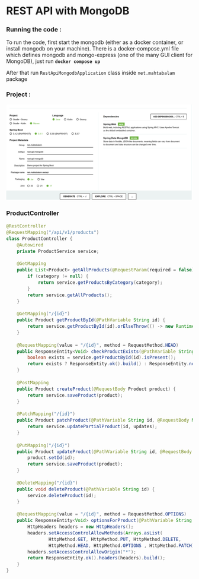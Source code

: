 # REST API with MongoDB

### Running the code :

To run the code, first start the mongodb (either as a docker container, or install mongodb on your machine). There is a docker-compose.yml file which defines mongodb and mongo-express (one of the many GUI client for MongoDB), just run **`docker compose up`**

After that run `RestApiMongodbApplication` class inside `net.mahtabalam` package

### Project :

!["Spring project"](images/spring-project.png?raw=true)

### ProductController 
```java
@RestController
@RequestMapping("/api/v1/products")
class ProductController {
    @Autowired
    private ProductService service;

    @GetMapping
    public List<Product> getAllProducts(@RequestParam(required = false) String category) {
        if (category != null) {
            return service.getProductsByCategory(category);
        }
        return service.getAllProducts();
    }

    @GetMapping("/{id}")
    public Product getProductById(@PathVariable String id) {
        return service.getProductById(id).orElseThrow(() -> new RuntimeException("Product not found"));
    }

    @RequestMapping(value = "/{id}", method = RequestMethod.HEAD)
    public ResponseEntity<Void> checkProductExists(@PathVariable String id) {
        boolean exists = service.getProductById(id).isPresent();
        return exists ? ResponseEntity.ok().build() : ResponseEntity.notFound().build();
    }

    @PostMapping
    public Product createProduct(@RequestBody Product product) {
        return service.saveProduct(product);
    }

    @PatchMapping("/{id}")
    public Product patchProduct(@PathVariable String id, @RequestBody Map<String, Object> updates) {
        return service.updatePartialProduct(id, updates);
    }

    @PutMapping("/{id}")
    public Product updateProduct(@PathVariable String id, @RequestBody Product product) {
        product.setId(id);
        return service.saveProduct(product);
    }

    @DeleteMapping("/{id}")
    public void deleteProduct(@PathVariable String id) {
        service.deleteProduct(id);
    }

    @RequestMapping(value = "/{id}", method = RequestMethod.OPTIONS)
    public ResponseEntity<Void> optionsForProduct(@PathVariable String id) {
        HttpHeaders headers = new HttpHeaders();
        headers.setAccessControlAllowMethods(Arrays.asList(
                HttpMethod.GET, HttpMethod.PUT, HttpMethod.DELETE,
                HttpMethod.HEAD, HttpMethod.OPTIONS , HttpMethod.PATCH));
        headers.setAccessControlAllowOrigin("*");
        return ResponseEntity.ok().headers(headers).build();
    }
}
```


